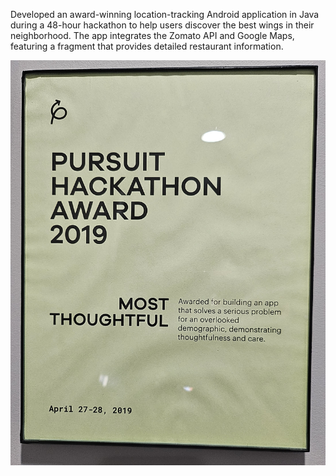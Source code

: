 Developed an award-winning location-tracking Android application in Java during a 48-hour hackathon to help users discover the best wings in their neighborhood. 
The app integrates the Zomato API and Google Maps, featuring a fragment that provides detailed restaurant information.

![Alt text](https://raw.githubusercontent.com/GreggNicholas/Wing-It/26401c01a395e84bc0c53bb23c20a47deb343b56/20241212_151446.jpg)
